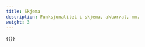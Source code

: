 ```yaml
---
title: Skjema
description: Funksjonalitet i skjema, aktørval, mm.
weight: 3
---
```


{{<children description="true" depth="1">}}